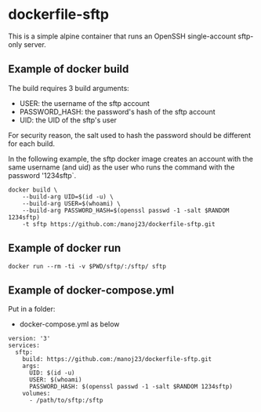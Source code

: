 dockerfile-sftp
===============

This is a simple alpine container that runs an OpenSSH single-account sftp-only
server.

## Example of docker build

The build requires 3 build arguments:
* USER: the username of the sftp account
* PASSWORD_HASH: the password's hash of the sftp account
* UID: the UID of the sftp's user

For security reason, the salt used to hash the password should be different for
each build.

In the following example, the sftp docker image creates an account with the
same username (and uid) as the user who runs the command with the password
'1234sftp`.

```
docker build \
	--build-arg UID=$(id -u) \
	--build-arg USER=$(whoami) \
	--build-arg PASSWORD_HASH=$(openssl passwd -1 -salt $RANDOM 1234sftp)
	-t sftp https://github.com:/manoj23/dockerfile-sftp.git
```

## Example of docker run


```
docker run --rm -ti -v $PWD/sftp/:/sftp/ sftp
```

## Example of docker-compose.yml

Put in a folder:
* docker-compose.yml as below

```
version: '3'
services:
  sftp:
    build: https://github.com:/manoj23/dockerfile-sftp.git
    args:
      UID: $(id -u)
      USER: $(whoami)
      PASSWORD_HASH: $(openssl passwd -1 -salt $RANDOM 1234sftp)
    volumes:
      - /path/to/sftp:/sftp
```
